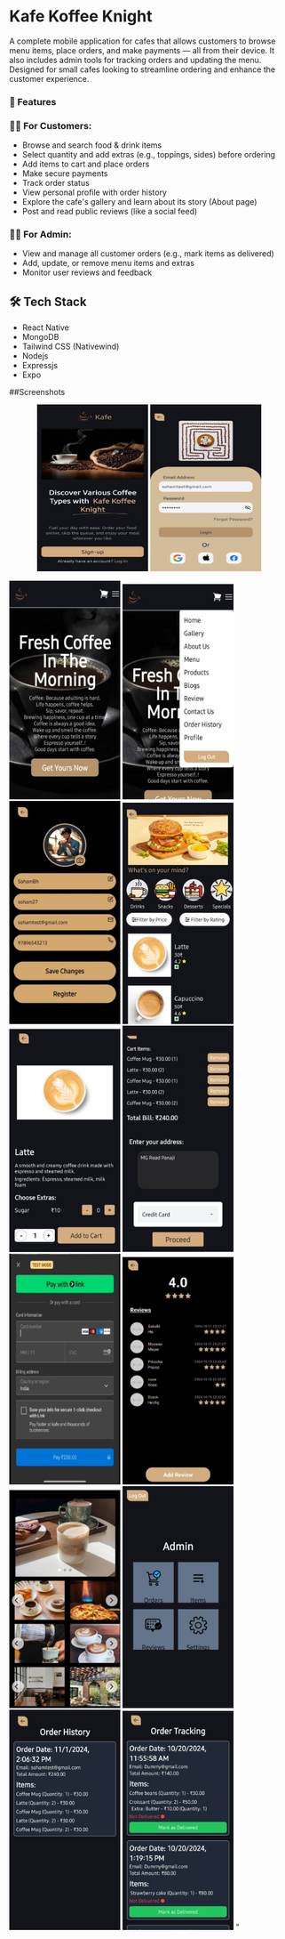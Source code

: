 # Kafe Koffee Knight

A complete mobile application for cafes that allows customers to browse menu items, place orders, and make payments — all from their device. It also includes admin tools for tracking orders and updating the menu. Designed for small cafes looking to streamline ordering and enhance the customer experience.

### 🚀 Features

### 🧑‍🍳 For Customers:
- Browse and search food & drink items
- Select quantity and add extras (e.g., toppings, sides) before ordering
- Add items to cart and place orders
- Make secure payments
- Track order status
- View personal profile with order history
- Explore the cafe's gallery and learn about its story (About page)
- Post and read public reviews (like a social feed)

### 👨‍💼 For Admin:
- View and manage all customer orders (e.g., mark items as delivered)
- Add, update, or remove menu items and extras
- Monitor user reviews and feedback
## 🛠️ Tech Stack

- React Native
- MongoDB
- Tailwind CSS (Nativewind)
- Nodejs
- Expressjs
- Expo

##Screenshots

<p align="center">
<img src="./Cafeteria/Screenshots/signup.png" width="200" height="300"/>
<img src="./Cafeteria/Screenshots/signin.png" width="200" height="300"/>
</p>

<img src="./Cafeteria/Screenshots/home.png" width="200" />
<img src="./Cafeteria/Screenshots/navigation.png" width="200" />
<img src="./Cafeteria/Screenshots/profile.png" width="200" />
<img src="./Cafeteria/Screenshots/menu.png" width="200" />
<img src="./Cafeteria/Screenshots/order.png" width="200" />
<img src="./Cafeteria/Screenshots/bill.png" width="200" />
<img src="./Cafeteria/Screenshots/payment.png" width="200" />
<img src="./Cafeteria/Screenshots/review.png" width="200" />
<img src="./Cafeteria/Screenshots/gallery.png" width="200" />
<img src="./Cafeteria/Screenshots/admin.png" width="200" />
<img src="./Cafeteria/Screenshots/orderhistory.png" width="200" />
<img src="./Cafeteria/Screenshots/ordertracking.png" width="200" />
"
